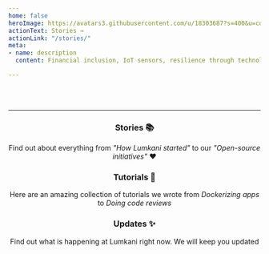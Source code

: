```yaml
---
home: false
heroImage: https://avatars3.githubusercontent.com/u/18303687?s=400&u=cdffc0d3253e9247ed24d5a3e70a712cef71d133&v=4
actionText: Stories →
actionLink: "/stories/"
meta:
- name: description
  content: Financial inclusion, IoT sensors, resilience through technology

---
```

<br>
<br>

---

<center>
<div class="row">
<div class="col-md-4 col-sm-4 col-xs-12">
<div class="box">

### Stories 📚

Find out about everything from *"How Lumkani started"* to our *"Open-source initiatives"* :heart:

</div>
</div>
<div class="col-md-4 col-sm-4 col-xs-12">
<div class="box">

### Tutorials 📼

Here are an amazing collection of tutorials we wrote from *Dockerizing apps* to *Doing code reviews*

</div>
</div>
<div class="col-md-4 col-sm-4 col-xs-12">
<div class="box">

### Updates ✨

Find out what is happening at Lumkani right now. We will keep you updated

</div>
</div>
</div>
</center>

<br>
<br>
<br>
<br>